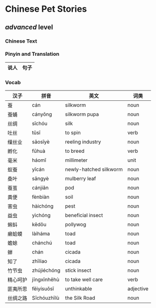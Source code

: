 # Chinese Pet Stories
## *advanced* level

### Chinese Text


### Pinyin and Translation
|说人|句子|
|----|----|
### Vocab
|汉子|拼音|英文|词类|
|----|----|----|----|
|蚕|cán|silkworm|noun|
|蚕蛹|cányǒng|silkworm pupa|noun|
|丝绸|sīchóu|silk|noun|
|吐丝|tǔsī|to spin|verb|
|缫丝业|sāosīyè|reeling industry|noun|
|孵化|fūhuà|to breed|verb|
|毫米|háomǐ|millimeter|unit|
|蚁蚕|yǐcán|newly-hatched silkworm|noun|
|桑叶|sāngyè|mulberry leaf|noun|
|蚕茧|cánjiǎn|pod|noun|
|粪便|fènbiàn|soil|noun|
|害虫|hàichóng|pest|noun|
|益虫|yìchóng|beneficial insect|noun|
|蝌蚪|kēdǒu|pollywog|noun|
|癞蛤蟆|làiháma|toad|noun|
|蟾蜍|chánchú|toad|noun|
|蝉|chán|cicada|noun|
|知了|zhīliao|cicada|noun|
|竹节虫|zhújiéchóng|stick insect|noun|
|精心呵护|jīngxīnhēhù|to take well care|verb|
|匪夷所思|fěiyísuǒsī|unthinkable|adjective|
|丝绸之路|Sīchóuzhīlù|the Silk Road|noun|